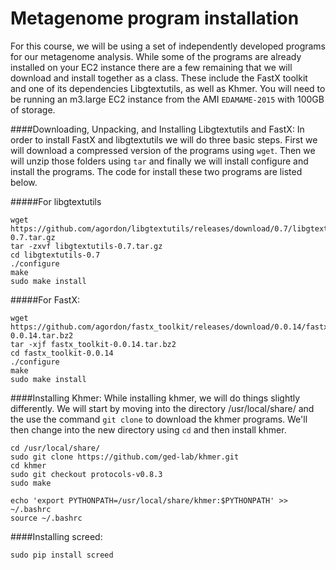 # Metagenome program installation

For this course, we will be using a set of independently developed programs for our metagenome analysis. While some of the programs are already installed on your EC2 instance there are a few remaining that we will download and install together as a class. These include the FastX toolkit and one of its dependencies Libgtextutils, as well as Khmer. You will need to be running an m3.large EC2 instance from the AMI `EDAMAME-2015` with 100GB of storage.   

####Downloading, Unpacking, and Installing Libgtextutils and FastX:
In order to install FastX and libgtextutils we will do three basic steps. First we will download a compressed version of the programs using `wget`. Then we will unzip those folders using `tar` and finally we will install configure and install the programs. The code for install these two programs are listed below. 

#####For libgtextutils 
```
wget https://github.com/agordon/libgtextutils/releases/download/0.7/libgtextutils-0.7.tar.gz
tar -zxvf libgtextutils-0.7.tar.gz
cd libgtextutils-0.7
./configure
make
sudo make install
```

#####For FastX:
```
wget https://github.com/agordon/fastx_toolkit/releases/download/0.0.14/fastx_toolkit-0.0.14.tar.bz2
tar -xjf fastx_toolkit-0.0.14.tar.bz2
cd fastx_toolkit-0.0.14
./configure
make
sudo make install
```

####Installing Khmer: 
While installing khmer, we will do things slightly differently. We will start by moving into the directory /usr/local/share/ and the use the command `git clone` to download the khmer programs. We'll then change into the new directory using `cd` and then install khmer. 
```
cd /usr/local/share/
sudo git clone https://github.com/ged-lab/khmer.git
cd khmer
sudo git checkout protocols-v0.8.3
sudo make

echo 'export PYTHONPATH=/usr/local/share/khmer:$PYTHONPATH' >> ~/.bashrc
source ~/.bashrc
```

####Installing screed:
```
sudo pip install screed
```




